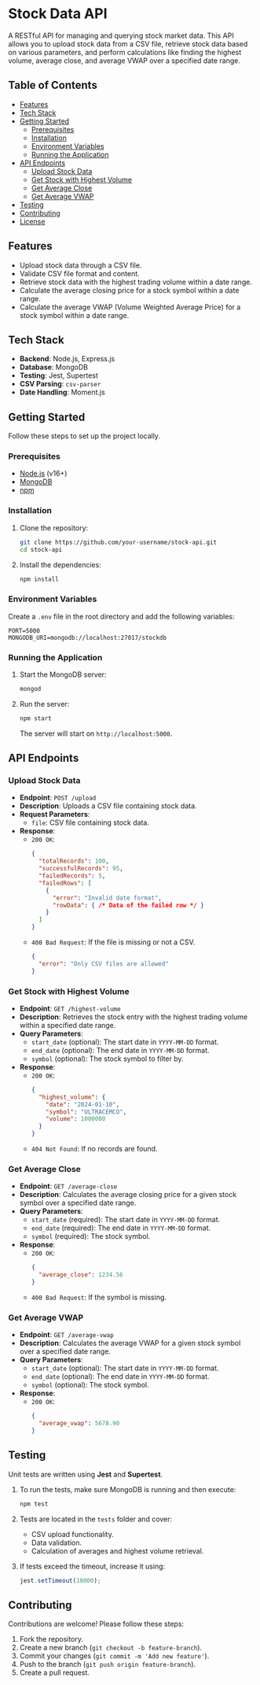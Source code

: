 # Stock Data API

A RESTful API for managing and querying stock market data. This API allows you to upload stock data from a CSV file, retrieve stock data based on various parameters, and perform calculations like finding the highest volume, average close, and average VWAP over a specified date range.

## Table of Contents

- [Features](#features)
- [Tech Stack](#tech-stack)
- [Getting Started](#getting-started)
  - [Prerequisites](#prerequisites)
  - [Installation](#installation)
  - [Environment Variables](#environment-variables)
  - [Running the Application](#running-the-application)
- [API Endpoints](#api-endpoints)
  - [Upload Stock Data](#upload-stock-data)
  - [Get Stock with Highest Volume](#get-stock-with-highest-volume)
  - [Get Average Close](#get-average-close)
  - [Get Average VWAP](#get-average-vwap)
- [Testing](#testing)
- [Contributing](#contributing)
- [License](#license)

## Features

- Upload stock data through a CSV file.
- Validate CSV file format and content.
- Retrieve stock data with the highest trading volume within a date range.
- Calculate the average closing price for a stock symbol within a date range.
- Calculate the average VWAP (Volume Weighted Average Price) for a stock symbol within a date range.

## Tech Stack

- **Backend**: Node.js, Express.js
- **Database**: MongoDB
- **Testing**: Jest, Supertest
- **CSV Parsing**: `csv-parser`
- **Date Handling**: Moment.js

## Getting Started

Follow these steps to set up the project locally.

### Prerequisites

- [Node.js](https://nodejs.org/) (v16+)
- [MongoDB](https://www.mongodb.com/)
- [npm](https://www.npmjs.com/)

### Installation

1. Clone the repository:
   ```bash
   git clone https://github.com/your-username/stock-api.git
   cd stock-api
   ```


2. Install the dependencies:
   ```bash
   npm install
   ```

### Environment Variables

Create a `.env` file in the root directory and add the following variables:

```env
PORT=5000
MONGODB_URI=mongodb://localhost:27017/stockdb
```

### Running the Application

1. Start the MongoDB server:
   ```bash
   mongod
   ```

2. Run the server:
   ```bash
   npm start
   ```

   The server will start on `http://localhost:5000`.

## API Endpoints

### Upload Stock Data

- **Endpoint**: `POST /upload`
- **Description**: Uploads a CSV file containing stock data.
- **Request Parameters**:
  - `file`: CSV file containing stock data.
- **Response**:
  - `200 OK`:
    ```json
    {
      "totalRecords": 100,
      "successfulRecords": 95,
      "failedRecords": 5,
      "failedRows": [
        {
          "error": "Invalid date format",
          "rowData": { /* Data of the failed row */ }
        }
      ]
    }
    ```
  - `400 Bad Request`: If the file is missing or not a CSV.
    ```json
    {
      "error": "Only CSV files are allowed"
    }
    ```

### Get Stock with Highest Volume

- **Endpoint**: `GET /highest-volume`
- **Description**: Retrieves the stock entry with the highest trading volume within a specified date range.
- **Query Parameters**:
  - `start_date` (optional): The start date in `YYYY-MM-DD` format.
  - `end_date` (optional): The end date in `YYYY-MM-DD` format.
  - `symbol` (optional): The stock symbol to filter by.
- **Response**:
  - `200 OK`:
    ```json
    {
      "highest_volume": {
        "date": "2024-01-10",
        "symbol": "ULTRACEMCO",
        "volume": 1000000
      }
    }
    ```
  - `404 Not Found`: If no records are found.

### Get Average Close

- **Endpoint**: `GET /average-close`
- **Description**: Calculates the average closing price for a given stock symbol over a specified date range.
- **Query Parameters**:
  - `start_date` (required): The start date in `YYYY-MM-DD` format.
  - `end_date` (required): The end date in `YYYY-MM-DD` format.
  - `symbol` (required): The stock symbol.
- **Response**:
  - `200 OK`:
    ```json
    {
      "average_close": 1234.56
    }
    ```
  - `400 Bad Request`: If the symbol is missing.

### Get Average VWAP

- **Endpoint**: `GET /average-vwap`
- **Description**: Calculates the average VWAP for a given stock symbol over a specified date range.
- **Query Parameters**:
  - `start_date` (optional): The start date in `YYYY-MM-DD` format.
  - `end_date` (optional): The end date in `YYYY-MM-DD` format.
  - `symbol` (optional): The stock symbol.
- **Response**:
  - `200 OK`:
    ```json
    {
      "average_vwap": 5678.90
    }
    ```

## Testing

Unit tests are written using **Jest** and **Supertest**.

1. To run the tests, make sure MongoDB is running and then execute:
   ```bash
   npm test
   ```

2. Tests are located in the `tests` folder and cover:
   - CSV upload functionality.
   - Data validation.
   - Calculation of averages and highest volume retrieval.

3. If tests exceed the timeout, increase it using:
   ```javascript
   jest.setTimeout(10000);
   ```

## Contributing

Contributions are welcome! Please follow these steps:

1. Fork the repository.
2. Create a new branch (`git checkout -b feature-branch`).
3. Commit your changes (`git commit -m 'Add new feature'`).
4. Push to the branch (`git push origin feature-branch`).
5. Create a pull request.
